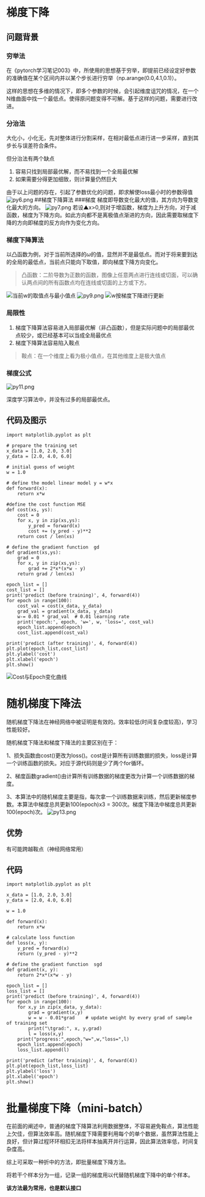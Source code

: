 # 梯度下降
## 问题背景
### 穷举法
在《pytorch学习笔记003》中，所使用的思想基于穷举，即提前已经设定好参数的准确值在某个区间内并以某个步长进行穷举（np.arange(0.0,4.1,0.1)）。

这样的思想在多维的情况下，即多个参数的时候，会引起维度诅咒的情况，在一个N维曲面中找一个最低点。使得原问题变得不可解。基于这样的问题，需要进行改进。
### 分治法
大化小，小化无，先对整体进行分割采样，在相对最低点进行进一步采样，直到其步长与误差符合条件。

但分治法有两个缺点

 1. 容易只找到局部最优解，而不易找到一个全局最优解
 2. 如果需要分得更加细致，则计算量仍然巨大

由于以上问题的存在，引起了参数优化的问题，即求解使loss最小时的参数得值
![py6.png](https://cdn.acwing.com/media/article/image/2022/11/23/192601_587cfad96a-py6.png) 
##梯度下降算法
###梯度
梯度即导数变化最大的值，其方向为导数变化最大的方向。
![py7.png](https://cdn.acwing.com/media/article/image/2022/11/23/192601_8d9fc7bb6a-py7.png) 
若设▲x>0,则对于增函数，梯度为上升方向，对于减函数，梯度为下降方向。如此方向都不是离极值点渐进的方向，因此需要取梯度下降的方向即梯度的反方向作为变化方向。
### 梯度下降算法
以凸函数为例，对于当前所选择的$\omega$的值，显然并不是最低点。而对于将来要到达的全局的最低点，当前点只能向下取值，即向梯度下降方向变化。
>凸函数：二阶导数为正数的函数，图像上任意两点进行连线或切面，可以确认两点间的所有函数点均在连线或切面的上方或下方。

![当前w的取值点与最小值点](https://cdn.acwing.com/media/article/image/2022/11/23/192601_f2ce19c46a-py8.png) 
![py9.png](https://cdn.acwing.com/media/article/image/2022/11/23/192601_1ca4c50d6a-py9.png) 
![w按梯度下降进行更新](https://cdn.acwing.com/media/article/image/2022/11/23/192601_36eca2e86a-py10.png)
### 局限性

 1. 梯度下降算法容易进入局部最优解（非凸函数），但是实际问题中的局部最优点较少，或已经基本可以当成全局最优点
 2. 梯度下降算法容易陷入鞍点

>鞍点：在一个维度上看为极小值点，在其他维度上是极大值点

### 梯度公式
![py11.png](https://cdn.acwing.com/media/article/image/2022/11/23/192601_be8dd52b6a-py11.png) 


深度学习算法中，并没有过多的局部最优点。
## 代码及图示

```
import matplotlib.pyplot as plt
 
# prepare the training set
x_data = [1.0, 2.0, 3.0]
y_data = [2.0, 4.0, 6.0]
 
# initial guess of weight 
w = 1.0
 
# define the model linear model y = w*x
def forward(x):
    return x*w
 
#define the cost function MSE 
def cost(xs, ys):
    cost = 0
    for x, y in zip(xs,ys):
        y_pred = forward(x)
        cost += (y_pred - y)**2
    return cost / len(xs)
 
# define the gradient function  gd
def gradient(xs,ys):
    grad = 0
    for x, y in zip(xs,ys):
        grad += 2*x*(x*w - y)
    return grad / len(xs)
 
epoch_list = []
cost_list = []
print('predict (before training)', 4, forward(4))
for epoch in range(100):
    cost_val = cost(x_data, y_data)
    grad_val = gradient(x_data, y_data)
    w-= 0.01 * grad_val  # 0.01 learning rate
    print('epoch:', epoch, 'w=', w, 'loss=', cost_val)
    epoch_list.append(epoch)
    cost_list.append(cost_val)
 
print('predict (after training)', 4, forward(4))
plt.plot(epoch_list,cost_list)
plt.ylabel('cost')
plt.xlabel('epoch')
plt.show() 

```
![Cost与Epoch变化曲线](https://cdn.acwing.com/media/article/image/2022/11/23/192601_e74c04cc6a-py12.png) 
# 随机梯度下降法

随机梯度下降法在神经网络中被证明是有效的。效率较低(时间复杂度较高)，学习性能较好。

随机梯度下降法和梯度下降法的主要区别在于：

1、损失函数由cost()更改为loss()。cost是计算所有训练数据的损失，loss是计算一个训练函数的损失。对应于源代码则是少了两个for循环。

2、梯度函数gradient()由计算所有训练数据的梯度更改为计算一个训练数据的梯度。

3、本算法中的随机梯度主要是指，每次拿一个训练数据来训练，然后更新梯度参数。本算法中梯度总共更新100(epoch)x3 = 300次。梯度下降法中梯度总共更新100(epoch)次。
![py13.png](https://cdn.acwing.com/media/article/image/2022/11/23/192601_28ca73006a-py13.png) 
## 优势
有可能跨越鞍点（神经网络常用）
## 代码
```
import matplotlib.pyplot as plt
 
x_data = [1.0, 2.0, 3.0]
y_data = [2.0, 4.0, 6.0]
 
w = 1.0
 
def forward(x):
    return x*w
 
# calculate loss function
def loss(x, y):
    y_pred = forward(x)
    return (y_pred - y)**2
 
# define the gradient function  sgd
def gradient(x, y):
    return 2*x*(x*w - y)
 
epoch_list = []
loss_list = []
print('predict (before training)', 4, forward(4))
for epoch in range(100):
    for x,y in zip(x_data, y_data):
        grad = gradient(x,y)
        w = w - 0.01*grad    # update weight by every grad of sample of training set
        print("\tgrad:", x, y,grad)
        l = loss(x,y)
    print("progress:",epoch,"w=",w,"loss=",l)
    epoch_list.append(epoch)
    loss_list.append(l)
 
print('predict (after training)', 4, forward(4))
plt.plot(epoch_list,loss_list)
plt.ylabel('loss')
plt.xlabel('epoch')
plt.show() 

```
# 批量梯度下降（mini-batch）
在前面的阐述中，普通的梯度下降算法利用数据整体，不容易避免鞍点，算法性能上欠佳，但算法效率高。随机梯度下降需要利用每个的单个数据，虽然算法性能上良好，但计算过程环环相扣无法将样本抽离开并行运算，因此算法效率低，时间复杂度高。

综上可采取一种折中的方法，即批量梯度下降方法。

将若干个样本分为一组，记录一组的梯度用以代替随机梯度下降中的单个样本。

**该方法最为常用，也是默认接口**